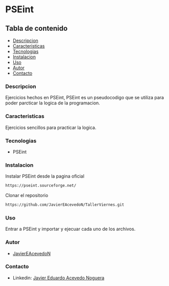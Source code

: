 # PSEint
## Tabla de contenido
- [Descripcion](#Descripcion)
- [Caracteristicas](#Caracteristicas)
- [Tecnologias](#Tecnologias)
- [Instalacion](#Instalacion)
- [Uso](#Uso)
- [Autor](#Autor)
- [Contacto](#Contacto)

### Descripcion
Ejercicios hechos en PSEint, PSEint es un pseudocodigo que se utiliza para poder parcticar la logica de la programacion.

### Caracteristicas
Ejercicios sencillos para practicar la logica.

### Tecnologias
- PSEint

### Instalacion
Instalar PSEint desde la pagina oficial
```sh
https://pseint.sourceforge.net/
```
Clonar el repositorio
```sh
https://github.com/JavierEAcevedoN/TallerViernes.git
```

### Uso
Entrar a PSEint y importar y ejecuar cada uno de los archivos.

### Autor
- [JavierEAcevedoN](https://github.com/JavierEAcevedoN)

### Contacto
- Linkedin: [Javier Eduardo Acevedo Noguera](https://www.linkedin.com/in/javier-eduardo-acevedo-noguera)
